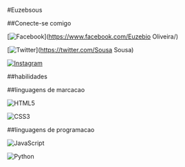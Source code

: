 #Euzebsous

##Conecte-se comigo

[![Facebook](https://img.shields.io/badge/Facebook-000?style=for-the-badge&logo=facebook)](https://www.facebook.com/Euzebio Oliveira/)

[![Twitter](https://img.shields.io/badge/Twitter-000?style=for-the-badge&logo=twitter)](https://twitter.com/Sousa Sousa)

[![Instagram](https://img.shields.io/badge/Instagram-000?style=for-the-badge&logo=instagram)](https://www.instagram.com/oliver123000/)

##habilidades

 ##linguagens de marcacao
 
 ![HTML5](https://img.shields.io/badge/HTML5-000?style=for-the-badge&logo=html5)

 ![CSS3](https://img.shields.io/badge/CSS3-000?style=for-the-badge&logo=css3&logoColor=264CE4)

 ##linguagens de programacao
 
 ![JavaScript](https://img.shields.io/badge/JavaScript-000?style=for-the-badge&logo=javascript)

 ![Python](https://img.shields.io/badge/Python-000?style=for-the-badge&logo=python)

